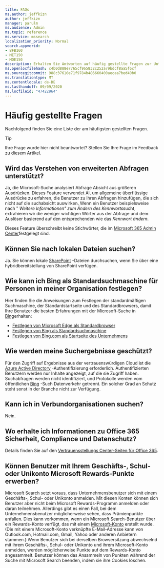 ```yaml
---
title: FAQs
ms.author: jeffkizn
author: jeffkizn
manager: parulm
ms.audience: Admin
ms.topic: reference
ms.service: mssearch
localization_priority: Normal
search.appverid:
- BFB160
- MET150
- MOE150
description: Erhalten Sie Antworten auf häufig gestellte Fragen zur Unternehmenssuche und zu Microsoft Search
ms.openlocfilehash: c4b0d888e7765cf965832c252a79bdcf8aa5f6cf
ms.sourcegitcommit: 988c37610e71f9784b486660400aecaa7bed40b0
ms.translationtype: MT
ms.contentlocale: de-DE
ms.lasthandoff: 09/09/2020
ms.locfileid: "47422964"
---
```

<!-- markdownlint-disable no-trailing-punctuation -->
# <a name="frequently-asked-questions"></a>Häufig gestellte Fragen

Nachfolgend finden Sie eine Liste der am häufigsten gestellten Fragen.

> [!TIP]
> Ihre Frage wurde hier nicht beantwortet? Stellen Sie Ihre Frage im Feedback zu diesem Artikel.

## <a name="is-advanced-query-understanding-supported"></a>Wird das Verstehen von erweiterten Abfragen unterstützt?

Ja, die Microsoft-Suche analysiert Abfrage Absicht aus größeren Ausdrücken. Dieses Feature verwendet AI, um allgemeine überflüssige Ausdrücke zu erfahren, die Benutzer zu Ihren Abfragen hinzufügen, die sich nicht auf die suchabsicht auswirken. Wenn ein Benutzer beispielsweise nach " *Weitere Informationen" zum Ändern des Kennworts*sucht, extrahieren wir die weniger wichtigen Wörter aus der Abfrage und dem Auslöser basierend auf den entsprechenden wie das *Kennwort ändern*.
  
Dieses Feature überschreibt keine Stichwörter, die im [Microsoft 365 Admin Center](https://admin.microsoft.com)festgelegt sind.
  
## <a name="can-you-search-for-files-on-premises"></a>Können Sie nach lokalen Dateien suchen?

Ja. Sie können lokale [SharePoint](http://sharepoint.com/) -Dateien durchsuchen, wenn Sie über eine hybridbereitstellung von SharePoint verfügen.
  
## <a name="how-do-i-make-bing-the-default-search-engine-for-people-in-my-org"></a>Wie kann ich Bing als Standardsuchmaschine für Personen in meiner Organisation festlegen?

Hier finden Sie die Anweisungen zum Festlegen der standardmäßigen Suchmaschine, der Standardstartseite und des Standardbrowsers, damit Ihre Benutzer die besten Erfahrungen mit der Microsoft-Suche in [Bing](https://Bing.com)erhalten:

- [Festlegen von Microsoft Edge als Standardbrowser](set-default-browser.md)
- [Festlegen von Bing als Standardsuchmaschine](set-default-search-engine.md)
- [Festlegen von Bing.com als Startseite des Unternehmens](set-default-homepage.md)

## <a name="how-are-my-search-results-protected"></a>Wie werden meine Suchergebnisse geschützt?

Für den Zugriff auf Ergebnisse aus der vertrauenswürdigen Cloud ist die [Azure Active Directory](https://docs.microsoft.com/azure/active-directory/) -Authentifizierung erforderlich. Authentifizierten Benutzern werden nur Inhalte angezeigt, auf die sie Zugriff haben. Suchabfragen werden nicht identifiziert, und Protokolle werden vom öffentlichen [Bing](https://Bing.com) -Such Datenverkehr getrennt. Ein solcher Grad an Schutz steht sonst in der Branche nicht zur Verfügung.

## <a name="can-i-search-across-federated-organizations"></a>Kann ich in Verbundorganisationen suchen?

Nein.

## <a name="where-can-i-get-info-about-office-365-security-compliance-and-privacy"></a>Wo erhalte ich Informationen zu Office 365 Sicherheit, Compliance und Datenschutz?

Details finden Sie auf den [Vertrauensstellungs Center-Seiten für Office 365](https://www.microsoft.com/TrustCenter/CloudServices/office365/default.aspx).

## <a name="can-users-earn-microsoft-rewards-points-with-their-work-or-school-account"></a>Können Benutzer mit Ihrem Geschäfts-, Schul- oder Unikonto Microsoft Rewards-Punkte erwerben?

Microsoft Search setzt voraus, dass Unternehmensbenutzer sich mit einem Geschäfts-, Schul- oder Unikonto anmelden. Mit diesen Konten können sich Benutzer aber nicht beim Microsoft Rewards-Programm anmelden oder daran teilnehmen. Allerdings gibt es einen Fall, bei dem Unternehmensbenutzer möglicherweise sehen, dass Prämienpunkte anfallen. Dies kann vorkommen, wenn ein Microsoft Search-Benutzer über ein Rewards-Konto verfügt, das mit einem [Microsoft-Konto](https://www.microsoft.com/welcome?rtc=1) erstellt wurde. (Die mit einem Microsoft-Konto verknüpfte E-Mail-Adresse kann von Outlook.com, Hotmail.com, Gmail, Yahoo oder anderen Anbietern stammen.) Wenn Benutzer sich bei derselben Browsersitzung abwechselnd mit ihrem Geschäfts-, Schul- oder Unikonto und ihrem Microsoft-Konto anmelden, werden möglicherweise Punkte auf dem Rewards-Konto angesammelt. Benutzer können das Ansammeln von Punkten während der Suche mit Microsoft Search beenden, indem sie ihre Cookies löschen.
